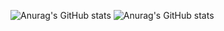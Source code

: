 ![Anurag's GitHub stats](https://github-profile-summary-cards.vercel.app/api/cards/profile-details?username=KeitaShimura&theme=dracula)
![Anurag's GitHub stats](http://github-profile-summary-cards.vercel.app/api/cards/repos-per-language?username=KeitaShimura&theme=dracula)
